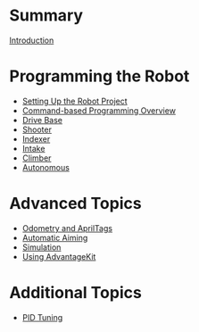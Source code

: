 # Summary

[Introduction](introduction.md)

# Programming the Robot

- [Setting Up the Robot Project](project_setup.md)
- [Command-based Programming Overview]()
- [Drive Base](drive_base.md)
- [Shooter](shooter.md)
- [Indexer]()
- [Intake]()
- [Climber]()
- [Autonomous]()

# Advanced Topics

- [Odometry and AprilTags]()
- [Automatic Aiming]()
- [Simulation]()
- [Using AdvantageKit]()

# Additional Topics

- [PID Tuning]()
